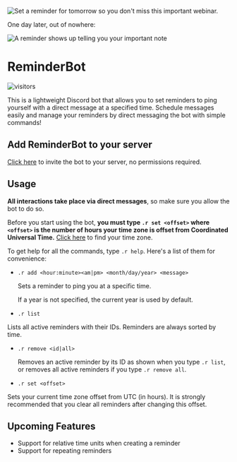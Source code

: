 ![Set a reminder for tomorrow so you don't miss this important webinar.](https://github.com/pblpbl1024/reminder-bot/blob/main/assets/p1.png)

One day later, out of nowhere:

![A reminder shows up telling you your important note](https://github.com/pblpbl1024/reminder-bot/blob/main/assets/p2.png)

# ReminderBot

![visitors](https://visitor-badge.glitch.me/badge?page_id=pblpbl1024.reminder-bot)

This is a lightweight Discord bot that allows you to set reminders to ping yourself with a direct message at a specified time. Schedule messages easily and manage your reminders by direct messaging the bot with simple commands!

## Add ReminderBot to your server
[Click here](https://discord.com/api/oauth2/authorize?client_id=834503689452257322&permissions=0&scope=bot) to invite the bot to your server, no permissions required.

## Usage
**All interactions take place via direct messages**, so make sure you allow the bot to do so.

Before you start using the bot, **you must type `.r set <offset>` where `<offset>` is the number of hours your time zone is offset from Coordinated Universal Time.** [Click here](https://www.timeanddate.com/time/map/) to find your time zone.

To get help for all the commands, type `.r help`. Here's a list of them for convenience:
* `.r add <hour:minute><am|pm> <month/day/year> <message>`

  Sets a reminder to ping you at a specific time.

  If a year is not specified, the current year is used by default.
 
* `.r list`

Lists all active reminders with their IDs. Reminders are always sorted by time.

* `.r remove <id|all>`

  Removes an active reminder by its ID as shown when you type `.r list`, or removes all active reminders if you type `.r remove all`.
  
* `.r set <offset>`

Sets your current time zone offset from UTC (in hours). It is strongly recommended that you clear all reminders after changing this offset.

## Upcoming Features
* Support for relative time units when creating a reminder
* Support for repeating reminders
